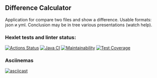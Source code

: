 ## Difference Calculator
Application for compare two files and show a difference.
Usable formats: json и yml.
Conclusion may be in tree various presentations (watch help). 
### Hexlet tests and linter status:
[![Actions Status](https://github.com/semenovvitaliy/java-project-lvl2/workflows/hexlet-check/badge.svg)](https://github.com/semenovvitaliy/java-project-lvl2/actions)
[![Java CI](https://github.com/semenovvitaliy/java-project-lvl2/actions/workflows/main.yml/badge.svg)](https://github.com/semenovvitaliy/java-project-lvl2/actions/workflows/main.yml)
[![Maintainability](https://api.codeclimate.com/v1/badges/b56cb883bb93d4de0651/maintainability)](https://codeclimate.com/github/semenovvitaliy/java-project-lvl2/maintainability)
[![Test Coverage](https://api.codeclimate.com/v1/badges/b56cb883bb93d4de0651/test_coverage)](https://codeclimate.com/github/semenovvitaliy/java-project-lvl2/test_coverage)
### Asciinemas
[![asciicast](https://asciinema.org/a/bAXSNYCIFaCHoZ0VIHK3XiVLA.svg)](https://asciinema.org/a/bAXSNYCIFaCHoZ0VIHK3XiVLA)
